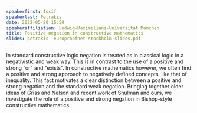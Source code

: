 ```yaml
---
speakerfirst: Iosif
speakerlast: Petrakis
date: 2022-05-20 15:50
speakeraffiliation: Ludwig-Maximilians-Universität München
title: Positive negation in constructive mathematics
slides: petrakis--europroofnet-stockholm-slides.pdf
---
```


In standard constructive logic negation is treated as in classical logic in a negativistic and weak way. This is in contrast to the use of a positive and strong “or” and “exists”. In constructive mathematics however, we often find a positive and strong approach to negatively defined concepts,  like that of inequality. This fact motivates a clear distinction between a positive and strong negation and the standard weak negation. Bringing together older ideas of Griss and Nelson and recent work of Shulman and ours, we investigate the role of a positive and strong negation in Bishop-style constructive mathematics.
